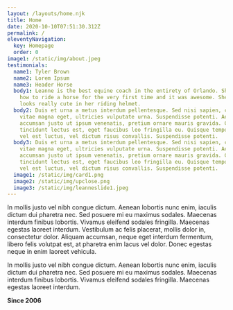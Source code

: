 ```yaml
---
layout: /layouts/home.njk
title: Home
date: 2020-10-10T07:51:30.312Z
permalink: /
eleventyNavigation:
  key: Homepage
  order: 0
image1: /static/img/about.jpeg
testimonials:
  name1: Tyler Brown
  name2: Lorem Ipsum
  name3: Header Horse
  body1: Leanne is the best equine coach in the entirety of Orlando. She taught me
    how to ride a horse for the very first time and it was awesome. She also
    looks really cute in her riding helmet.
  body2: Duis et urna a metus interdum pellentesque. Sed nisi sapien, commodo
    vitae magna eget, ultricies vulputate urna. Suspendisse potenti. Aenean
    accumsan justo ut ipsum venenatis, pretium ornare mauris gravida. Cras
    tincidunt lectus est, eget faucibus leo fringilla eu. Quisque tempor diam
    vel est luctus, vel dictum risus convallis. Suspendisse potenti.
  body3: Duis et urna a metus interdum pellentesque. Sed nisi sapien, commodo
    vitae magna eget, ultricies vulputate urna. Suspendisse potenti. Aenean
    accumsan justo ut ipsum venenatis, pretium ornare mauris gravida. Cras
    tincidunt lectus est, eget faucibus leo fringilla eu. Quisque tempor diam
    vel est luctus, vel dictum risus convallis. Suspendisse potenti.
  image1: /static/img/card1.png
  image2: /static/img/upclose.png
  image3: /static/img/leanneslide1.jpeg
---
```

In mollis justo vel nibh congue dictum. Aenean lobortis nunc enim, iaculis dictum dui pharetra nec. Sed posuere mi eu maximus sodales. Maecenas interdum finibus lobortis. Vivamus eleifend sodales fringilla. Maecenas egestas laoreet interdum. Vestibulum ac felis placerat, mollis dolor in, consectetur dolor. Aliquam accumsan, neque eget interdum fermentum, libero felis volutpat est, at pharetra enim lacus vel dolor. Donec egestas neque in enim laoreet vehicula.

In mollis justo vel nibh congue dictum. Aenean lobortis nunc enim, iaculis dictum dui pharetra nec. Sed posuere mi eu maximus sodales. Maecenas interdum finibus lobortis. Vivamus eleifend sodales fringilla. Maecenas egestas laoreet interdum.

**Since 2006**